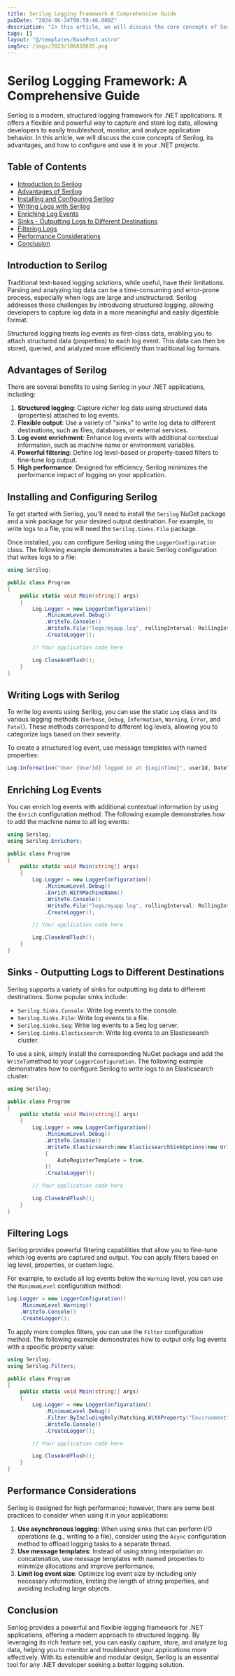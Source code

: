 ```yaml
---
title: Serilog Logging Framework A Comprehensive Guide
pubDate: "2024-06-24T00:59:46.000Z"
description: "In this article, we will discuss the core concepts of Serilog, its advantages, and how to configure and use it in your"
tags: []
layout: "@/templates/BasePost.astro"
imgSrc: /imgs/2023/186810635.png
---
```

# Serilog Logging Framework: A Comprehensive Guide

Serilog is a modern, structured logging framework for .NET applications. It offers a flexible and powerful way to capture and store log data, allowing developers to easily troubleshoot, monitor, and analyze application behavior. In this article, we will discuss the core concepts of Serilog, its advantages, and how to configure and use it in your .NET projects.

## Table of Contents

- [Introduction to Serilog](#introduction-to-serilog)
- [Advantages of Serilog](#advantages-of-serilog)
- [Installing and Configuring Serilog](#installing-and-configuring-serilog)
- [Writing Logs with Serilog](#writing-logs-with-serilog)
- [Enriching Log Events](#enriching-log-events)
- [Sinks - Outputting Logs to Different Destinations](#sinks-outputting-logs-to-different-destinations)
- [Filtering Logs](#filtering-logs)
- [Performance Considerations](#performance-considerations)
- [Conclusion](#conclusion)

## Introduction to Serilog

Traditional text-based logging solutions, while useful, have their limitations. Parsing and analyzing log data can be a time-consuming and error-prone process, especially when logs are large and unstructured. Serilog addresses these challenges by introducing structured logging, allowing developers to capture log data in a more meaningful and easily digestible format.

Structured logging treats log events as first-class data, enabling you to attach structured data (properties) to each log event. This data can then be stored, queried, and analyzed more efficiently than traditional log formats.

## Advantages of Serilog

There are several benefits to using Serilog in your .NET applications, including:

1. **Structured logging**: Capture richer log data using structured data (properties) attached to log events.
2. **Flexible output**: Use a variety of "sinks" to write log data to different destinations, such as files, databases, or external services.
3. **Log event enrichment**: Enhance log events with additional contextual information, such as machine name or environment variables.
4. **Powerful filtering**: Define log level-based or property-based filters to fine-tune log output.
5. **High performance**: Designed for efficiency, Serilog minimizes the performance impact of logging on your application.

## Installing and Configuring Serilog

To get started with Serilog, you'll need to install the `Serilog` NuGet package and a sink package for your desired output destination. For example, to write logs to a file, you will need the `Serilog.Sinks.File` package.

Once installed, you can configure Serilog using the `LoggerConfiguration` class. The following example demonstrates a basic Serilog configuration that writes logs to a file:

```csharp
using Serilog;

public class Program
{
    public static void Main(string[] args)
    {
        Log.Logger = new LoggerConfiguration()
            .MinimumLevel.Debug()
            .WriteTo.Console()
            .WriteTo.File("logs/myapp.log", rollingInterval: RollingInterval.Day)
            .CreateLogger();

        // Your application code here

        Log.CloseAndFlush();
    }
}
```

## Writing Logs with Serilog

To write log events using Serilog, you can use the static `Log` class and its various logging methods (`Verbose`, `Debug`, `Information`, `Warning`, `Error`, and `Fatal`). These methods correspond to different log levels, allowing you to categorize logs based on their severity.

To create a structured log event, use message templates with named properties:

```csharp
Log.Information("User {UserId} logged in at {LoginTime}", userId, DateTime.UtcNow);
```

## Enriching Log Events

You can enrich log events with additional contextual information by using the `Enrich` configuration method. The following example demonstrates how to add the machine name to all log events:

```csharp
using Serilog;
using Serilog.Enrichers;

public class Program
{
    public static void Main(string[] args)
    {
        Log.Logger = new LoggerConfiguration()
            .MinimumLevel.Debug()
            .Enrich.WithMachineName()
            .WriteTo.Console()
            .WriteTo.File("logs/myapp.log", rollingInterval: RollingInterval.Day)
            .CreateLogger();

        // Your application code here

        Log.CloseAndFlush();
    }
}
```

## Sinks - Outputting Logs to Different Destinations

Serilog supports a variety of sinks for outputting log data to different destinations. Some popular sinks include:

- `Serilog.Sinks.Console`: Write log events to the console.
- `Serilog.Sinks.File`: Write log events to a file.
- `Serilog.Sinks.Seq`: Write log events to a Seq log server.
- `Serilog.Sinks.Elasticsearch`: Write log events to an Elasticsearch cluster.

To use a sink, simply install the corresponding NuGet package and add the `WriteTo`method to your `LoggerConfiguration`. The following example demonstrates how to configure Serilog to write logs to an Elasticsearch cluster:

```csharp
using Serilog;

public class Program
{
    public static void Main(string[] args)
    {
        Log.Logger = new LoggerConfiguration()
            .MinimumLevel.Debug()
            .WriteTo.Console()
            .WriteTo.Elasticsearch(new ElasticsearchSinkOptions(new Uri("http://localhost:9200"))
            {
                AutoRegisterTemplate = true,
            })
            .CreateLogger();

        // Your application code here

        Log.CloseAndFlush();
    }
}
```

## Filtering Logs

Serilog provides powerful filtering capabilities that allow you to fine-tune which log events are captured and output. You can apply filters based on log level, properties, or custom logic.

For example, to exclude all log events below the `Warning` level, you can use the `MinimumLevel` configuration method:

```csharp
Log.Logger = new LoggerConfiguration()
    .MinimumLevel.Warning()
    .WriteTo.Console()
    .CreateLogger();
```

To apply more complex filters, you can use the `Filter` configuration method. The following example demonstrates how to output only log events with a specific property value:

```csharp
using Serilog;
using Serilog.Filters;

public class Program
{
    public static void Main(string[] args)
    {
        Log.Logger = new LoggerConfiguration()
            .MinimumLevel.Debug()
            .Filter.ByIncludingOnly(Matching.WithProperty("Environment", "Production"))
            .WriteTo.Console()
            .CreateLogger();

        // Your application code here

        Log.CloseAndFlush();
    }
}
```

## Performance Considerations

Serilog is designed for high performance; however, there are some best practices to consider when using it in your applications:

1. **Use asynchronous logging**: When using sinks that can perform I/O operations (e.g., writing to a file), consider using the `Async` configuration method to offload logging tasks to a separate thread.
2. **Use message templates**: Instead of using string interpolation or concatenation, use message templates with named properties to minimize allocations and improve performance.
3. **Limit log event size**: Optimize log event size by including only necessary information, limiting the length of string properties, and avoiding including large objects.

## Conclusion

Serilog provides a powerful and flexible logging framework for .NET applications, offering a modern approach to structured logging. By leveraging its rich feature set, you can easily capture, store, and analyze log data, helping you to monitor and troubleshoot your applications more effectively. With its extensible and modular design, Serilog is an essential tool for any .NET developer seeking a better logging solution.
